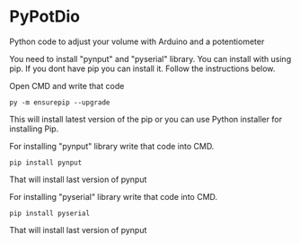 # PyPotDio
Python code to adjust your volume with Arduino and a potentiometer

You need to install "pynput" and "pyserial" library.
You can install with using pip. If you dont have pip you can install it. Follow the instructions below.

Open  CMD and write that code
```
py -m ensurepip --upgrade
```
This will install latest version of the pip or you can use Python installer for installing Pip.

For installing "pynput" library write that code into CMD.
```
pip install pynput
```
That will install last version of pynput

For installing "pyserial" library write that code into CMD.

```
pip install pyserial
```
That will install last version of pynput
